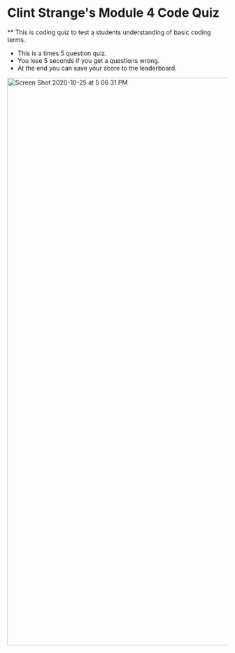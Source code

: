 # Clint Strange's Module 4 Code Quiz

** This is coding quiz to test a students understanding of basic coding terms.
- This is a times 5 question quiz.
- You lose 5 seconds if you get a questions wrong.
- At the end you can save your score to the leaderboard.


<img width="1299" alt="Screen Shot 2020-10-25 at 5 06 31 PM" src="https://user-images.githubusercontent.com/71712425/97120523-951d9d80-16e5-11eb-9720-bf334c8f357b.png">

